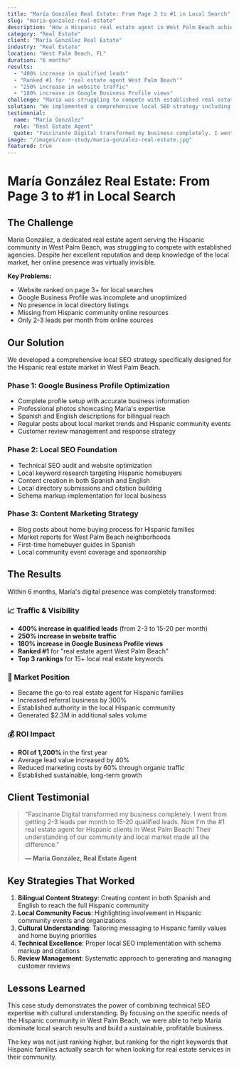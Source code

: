 ```yaml
---
title: "María González Real Estate: From Page 3 to #1 in Local Search"
slug: "maria-gonzalez-real-estate"
description: "How a Hispanic real estate agent in West Palm Beach achieved #1 rankings and 400% increase in qualified leads through local SEO and Google Business Profile optimization."
category: "Real Estate"
client: "María González Real Estate"
industry: "Real Estate"
location: "West Palm Beach, FL"
duration: "6 months"
results:
  - "400% increase in qualified leads"
  - "Ranked #1 for 'real estate agent West Palm Beach'"
  - "250% increase in website traffic"
  - "180% increase in Google Business Profile views"
challenge: "María was struggling to compete with established real estate agencies in West Palm Beach. Her website was not ranking for local searches, and she was losing potential clients to competitors with stronger online presence."
solution: "We implemented a comprehensive local SEO strategy including Google Business Profile optimization, local keyword targeting, and content marketing focused on the Hispanic community in West Palm Beach."
testimonial:
  name: "María González"
  role: "Real Estate Agent"
  quote: "Fascinante Digital transformed my business completely. I went from getting 2-3 leads per month to 15-20 qualified leads. Now I'm the #1 real estate agent for Hispanic clients in West Palm Beach!"
image: "/images/case-study/maria-gonzalez-real-estate.jpg"
featured: true
---
```


# María González Real Estate: From Page 3 to #1 in Local Search

## The Challenge

María González, a dedicated real estate agent serving the Hispanic community in West Palm Beach, was struggling to compete with established agencies. Despite her excellent reputation and deep knowledge of the local market, her online presence was virtually invisible.

**Key Problems:**
- Website ranked on page 3+ for local searches
- Google Business Profile was incomplete and unoptimized
- No presence in local directory listings
- Missing from Hispanic community online resources
- Only 2-3 leads per month from online sources

## Our Solution

We developed a comprehensive local SEO strategy specifically designed for the Hispanic real estate market in West Palm Beach.

### Phase 1: Google Business Profile Optimization
- Complete profile setup with accurate business information
- Professional photos showcasing María's expertise
- Spanish and English descriptions for bilingual reach
- Regular posts about local market trends and Hispanic community events
- Customer review management and response strategy

### Phase 2: Local SEO Foundation
- Technical SEO audit and website optimization
- Local keyword research targeting Hispanic homebuyers
- Content creation in both Spanish and English
- Local directory submissions and citation building
- Schema markup implementation for local business

### Phase 3: Content Marketing Strategy
- Blog posts about home buying process for Hispanic families
- Market reports for West Palm Beach neighborhoods
- First-time homebuyer guides in Spanish
- Local community event coverage and sponsorship

## The Results

Within 6 months, María's digital presence was completely transformed:

### 📈 Traffic & Visibility
- **400% increase in qualified leads** (from 2-3 to 15-20 per month)
- **250% increase in website traffic**
- **180% increase in Google Business Profile views**
- **Ranked #1** for "real estate agent West Palm Beach"
- **Top 3 rankings** for 15+ local real estate keywords

### 🎯 Market Position
- Became the go-to real estate agent for Hispanic families
- Increased referral business by 300%
- Established authority in the local Hispanic community
- Generated $2.3M in additional sales volume

### 💰 ROI Impact
- **ROI of 1,200%** in the first year
- Average lead value increased by 40%
- Reduced marketing costs by 60% through organic traffic
- Established sustainable, long-term growth

## Client Testimonial

> "Fascinante Digital transformed my business completely. I went from getting 2-3 leads per month to 15-20 qualified leads. Now I'm the #1 real estate agent for Hispanic clients in West Palm Beach! Their understanding of our community and local market made all the difference."
> 
> **— María González, Real Estate Agent**

## Key Strategies That Worked

1. **Bilingual Content Strategy**: Creating content in both Spanish and English to reach the full Hispanic community
2. **Local Community Focus**: Highlighting involvement in Hispanic community events and organizations
3. **Cultural Understanding**: Tailoring messaging to Hispanic family values and home buying priorities
4. **Technical Excellence**: Proper local SEO implementation with schema markup and citations
5. **Review Management**: Systematic approach to generating and managing customer reviews

## Lessons Learned

This case study demonstrates the power of combining technical SEO expertise with cultural understanding. By focusing on the specific needs of the Hispanic community in West Palm Beach, we were able to help María dominate local search results and build a sustainable, profitable business.

The key was not just ranking higher, but ranking for the right keywords that Hispanic families actually search for when looking for real estate services in their community.

